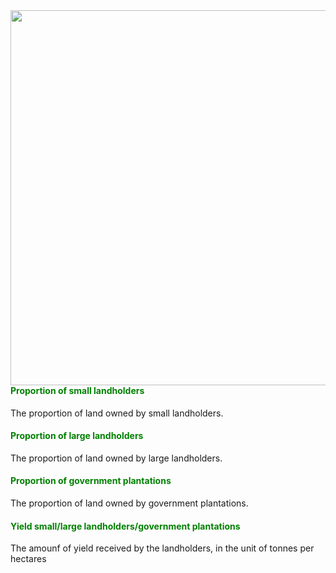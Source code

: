 <img align = "right" src="img4.jpg" width="600px" />

#### <span style="color:green"><b>Proportion of small landholders</b></span>

The proportion of land owned by small landholders.

#### <span style="color:green"><b>Proportion of large landholders</b></span>

The proportion of land owned by large landholders.

#### <span style="color:green"><b>Proportion of government plantations</b></span>

The proportion of land owned by government plantations.

#### <span style="color:green"><b>Yield small/large landholders/government plantations</b></span>

The amounf of yield received by the landholders, in the unit of tonnes
per hectares
